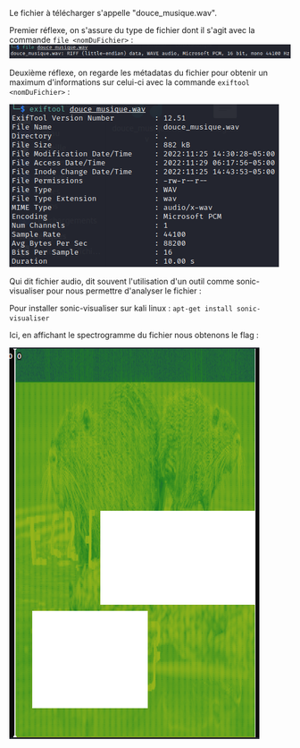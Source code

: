 Le fichier à télécharger s'appelle "douce_musique.wav".

Premier réflexe, on s'assure du type de fichier dont il s'agit avec la commande ``file <nomDuFichier>`` :
![Screen de l'exécution de la commande file sur le fichier son!](assets/images/file_douce_musique.png "Exécution de la commande file sur le fichier son")

Deuxième réflexe, on regarde les métadatas du fichier pour obtenir un maximum d'informations sur celui-ci avec la commande ``exiftool <nomDuFichier>`` :

![Screen de l'exécution de la commande exiftool sur le fichier son!](assets/images/exiftool_douce_musique.png "Exécution de la commande exiftool sur le fichier son")

Qui dit fichier audio, dit souvent l'utilisation d'un outil comme sonic-visualiser pour nous permettre d'analyser le fichier :

Pour installer sonic-visualiser sur kali linux : ``apt-get install sonic-visualiser``

Ici, en affichant le spectrogramme du fichier nous obtenons le flag :

![Screen de l'exécution de l'outil sonic-visualiser!](assets/images/sonic-visualiser_douce_musique.png "Exécution de sonic-visualiser")